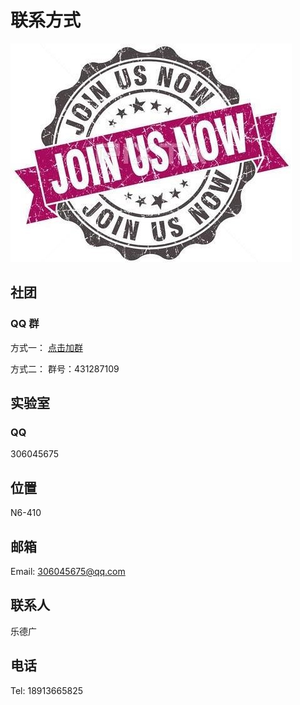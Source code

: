 # 联系方式

![qq](../assets/join.jpg)

## 社团

### QQ 群

方式一：
[点击加群](https://jq.qq.com/?_wv=1027&k=WoF5VnZb)

方式二：
群号：431287109

## 实验室

### QQ

306045675

## 位置

N6-410

## 邮箱

Email: 306045675@qq.com

## 联系人

乐德广

## 电话

Tel: 18913665825
